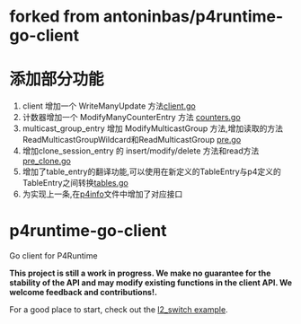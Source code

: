 
# forked from antoninbas/p4runtime-go-client

# 添加部分功能
1. client 增加一个 WriteManyUpdate 方法[client.go](pkg/client/client.go)
2. 计数器增加一个 ModifyManyCounterEntry 方法 [counters.go](pkg/client/counters.go)
3. multicast_group_entry 增加 ModifyMulticastGroup 方法,增加读取的方法ReadMulticastGroupWildcard和ReadMulticastGroup [pre.go](pkg/client/pre.go)
4. 增加clone_session_entry 的 insert/modify/delete 方法和read方法 [pre_clone.go](pkg/client/pre_clone.go)
5. 增加了table_entry的翻译功能,可以使用在新定义的TableEntry与p4定义的TableEntry之间转换[tables.go](pkg/client/tables.go)
6. 为实现上一条,在[p4info](pkg/client/p4info.go)文件中增加了对应接口

# p4runtime-go-client
Go client for P4Runtime

**This project is still a work in progress. We make no guarantee for the
  stability of the API and may modify existing functions in the client API. We
  welcome feedback and contributions!.**

For a good place to start, check out the [l2_switch
example](cmd/l2_switch/README.md).
